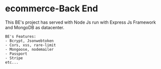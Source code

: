 # ecommerce-Back End

This BE's project has served with Node Js run with Express Js Framework and MongoDB as datacenter.
```
BE's Features:
- Bcrypt, Jsonwebtoken
- Cors, xss, rare-limit
- Mongoose, nodemailer
- Passport
- Stripe
etc...
```
